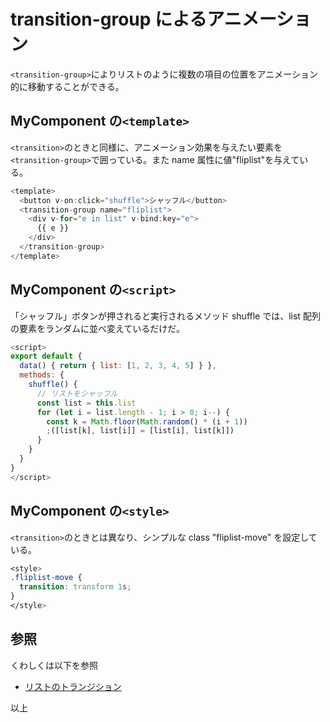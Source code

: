 # transition-group によるアニメーション

`<transition-group>`によりリストのように複数の項目の位置をアニメーション的に移動することができる。

## MyComponent の`<template>`

`<transition>`のときと同様に、アニメーション効果を与えたい要素を`<transition-group>`で囲っている。また name 属性に値"fliplist"を与えている。

```js
<template>
  <button v-on:click="shuffle">シャッフル</button>
  <transition-group name="fliplist">
    <div v-for="e in list" v-bind:key="e">
      {{ e }}
    </div>
  </transition-group>
</template>
```

## MyComponent の`<script>`

「シャッフル」ボタンが押されると実行されるメソッド shuffle では、list 配列の要素をランダムに並べ変えているだけだ。

```js
<script>
export default {
  data() { return { list: [1, 2, 3, 4, 5] } },
  methods: {
    shuffle() {
      // リストをシャッフル
      const list = this.list
      for (let i = list.length - 1; i > 0; i--) {
        const k = Math.floor(Math.random() * (i + 1))
        ;([list[k], list[i]] = [list[i], list[k]])
      }
    }
  }
}
</script>
```

## MyComponent の`<style>`

`<transition>`のときとは異なり、シンプルな class "fliplist-move" を設定している。

```css
<style>
.fliplist-move {
  transition: transform 1s;
}
</style>
```

## 参照

くわしくは以下を参照

- [リストのトランジション](https://v3.ja.vuejs.org/guide/transitions-list.html#%E3%83%AA%E3%82%B9%E3%83%88%E3%81%AE-enter-leave-%E3%83%88%E3%83%A9%E3%83%B3%E3%82%B7%E3%82%99%E3%82%B7%E3%83%A7%E3%83%B3)

以上
